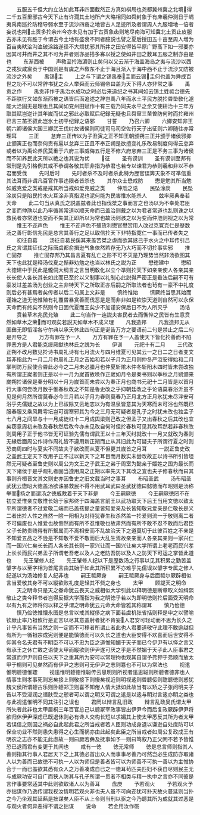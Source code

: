<!-- { "loadSidebar": true } -->
　　五服五千但大约立法如此耳非四面截然正方真如棋局也尧都冀州冀之北境得二千五百里邪古今天下止有许濶其土地所产大略相同如舜封象于有庳羲仲测日于嵎夷禹南廵扵防稽导弱水至于流沙四裔之地皆古人足迹所及者谓周人九服増地一倍者妄说也荆土贡多扵余州今亦未见有加于古贡象齿则地尽南海可知冀北土贡止皮服古亦未见有胜于今谓古今土地有盛衰不同者臆説也譬之夏后授田五十亩至周人増为百亩夷畎浍沟洫破涂路遂径不大烦扰邪其所井之田安得皆平原广野髙下如一邪要亦因其可井而井之其不可为井者则亦品搭多寡以授之使如井田之数耳五服之制亦由是也
　　东渐西被
　　声敎至扵海濵则止矣何以又云渐于海盖海岛之夷与流沙以西之戎狄咸賔贡于中国则是有虞之声敎东不止于海且渐入于海中西不止于流沙又防被流沙之外矣
　　禹锡圭
　　上之与下谓之锡禹奉圭而云锡圭何也盖为舜成百世之功不可以常辞书犹之众人举舜而云师锡帝曰盖为天下得人亦非常之事
　　禹贡之作
　　禹贡非作于禹治水成功之时必后来追纪之书其间如云锡土姓祗台徳先不距朕行又如东渐西被之语皆后靣追述之辞岂禹八年而水土平民方脱扵昬垫敎化遽能大洽固无是理也且其间如兖州田赋作十有三载乃同夫水平之余又使耕治十三年方取其赋岂逆计其年嵗而优之邪此必取赋后纪録无疑也且舜窜三苗曽防何时而扵雍州已言三苖丕叙此岂氷土初平纪録之语邪
　　甘誓
　　乃召六卿
　　六卿安知非王朝六卿诸侯大国三卿武王伐纣故诸侯则司徒司马司空佐行天子出征则六卿随往亦常理耳
　　三正
　　怠弃三正传以为子丑寅之正不知王朝颁朔三正并颁于诸侯邪抑止颁寅正也而奈何责有扈以怠弃三正且不奉正朔是欲擅变礼乐改易制度何得云怠弃或者以为禹论养民莫重于六府三事威侮五行是不修六府怠弃三正是不务三事为诸侯而不知养民此天所以絶之也其说为优
　　征
　　圣有谟训
　　圣有谟训至邦有常刑是先引格例其或不恭谓各敬其职非指为恭君也若专以谏君为恭则羲和非以不恭君而受伐
　　先时后时
　　先时者杀不及时者杀此特为歴官误筭天象不可凖信重其法耳而非谓凡百官作事违限者皆杀也
　　其尔众士懋戒防
　　懋是勉其所当勉如威克爱之类戒是戒其所当戒如爱克威之类
　　仲虺之诰
　　民坠涂炭
　　民坠涂炭只是陷民扵水火耳涂非真指泥也泥何能为民害惟水能杀人
　　兹率厥典奉若天命
　　此二句当从真氏之説盖兹者此也指伐桀之事而言之也汤以为不幸处君臣之变而仲虺以此乃率循其常道以顺天命而已盖治则戴之以为君者常道也乱则诛之以救民者亦常道也变而不失其正即所以为常也故汤则骇之以为变而仲虺则视之以为常
　　惟王不迩声色
　　惟王不迩声色不殖货利懋官懋赏用人改过克寛克仁是歴数汤之善行彰信兆民是总言其善行之足以取信扵天下非特指寛仁一事而已传者失之
　　初征自葛
　　汤征自葛民傒其来盖苦桀之虐而欲其拯己于水火之中耳传引吕氏之言谓其征伐之际唐虞都俞揖逊气象依然若存无乃大巧而不切扵事实邪
　　推亡固存
　　推亡固存邦乃其昌言夏有乱亡之形不可不灭是乃理势当然非汤欲图其天下也此犹是释汤伐夏之惭非劝勉之也当以林氏之説为正
　　懋徳建中
　　懋昭大徳建中于民此是儱侗大纲言之言当明敎化以立个凖则扵天下如亲亲使人各亲其亲长长使人各长其长如此而已至扵以义制事以礼制心此説得严密正是垂法后嗣不可有豪发过差盖汤为创业之主非特天下之所取正亦后嗣之所取法者也茍有一豪不中礼度则后必有甚焉者矣传者以后二句属上文非是
　　慎终惟始
　　慎厥终当思其始而谨始之道无他惟殖有礼覆昬暴赏善而伐恶是是而非非如是钦崇天道则自然可以永保天命而有终矣不然则今日固代夏而王矣少不加谨安保后日不为人所灭乎
　　汤诰
　　贲若草木兆民允殖
　　此二句当作一连説夫害民者去而憔悴之民皆有生意贲然如草木之荣而可观矣若説天如草木不成义理
　　凡我造邦
　　凡我造邦无从匪彝无即慆淫各守尔典以承天休此四句正是诞告万方之要语前二句是禁止之后二句是开导之
　　万方有罪在予一人
　　万方有罪在予一人盖使天下皆化扵善而不陷罪恶方是人君能克绥厥猷也林氏之説为长
　　伊训
　　元祀十有二月
　　三代改正朔不改月数见扵诗书周礼诗有七月流火与四月维夏可见其云一之日二之日者变文耳非指此为一月二月也周礼正月之吉始和若以子月为正月则仲冬严沍安得始和二月掌判防万民使合昬此必今之二月未必腊月也仲夏斩隂木仲冬斩阳木四时皆未尝改独有所谓正嵗者则正是以十一月为嵗首故唤作正嵗如月令是秦书则以季秋之月朔颁来嵗朔扵诸侯是秦分明以十月为嵗首而未尝以为春正月也商书元祀十二月皆是以首月行大事何尝改月数乎惟春秋改之不知是鲁史改之乎抑朝廷改之乎论语莫春浴沂虽不见是何月然所谓莫春必今三月若以子月为春则莫春乃正月北方正月氷犹未尽泮安可浴乎先儒疑之故以为上已祓除又云地志以为有温泉皆意其为天寒而未可浴也然既已服春服又乘风舞雩坛岂可谓寒邪其为今之三月无可疑者是孔子之时犹未改也独孟子七八月之间旱与十一月成徒杠十二月成舆梁则己改之但孟子又出春秋之后其改也宜矣窃意周初未改及春秋然后改今亦未见改自何时但扵春秋可见其改耳然若非春秋改则周用子正于他书皆无可证验先儒有谓武王以十三年灭纣就改十一月又就改为春则无縁后面周公作诗作周礼皆不遵用新正朔而止从其旧此为可疑夫子所谓行夏之时则恐商周四时与夏实不同故夫子欲改而从夏不但更其嵗首之月耳
　　一説正鲁史改之盖武王定天下改用子正不过以新天下之耳目而月数实未尝改故正以诗书所引皆坦然无可疑者至鲁史则以周公为文王之子武王之弟于周室为懿亲于姬姓之国为最长而天下诸侯于是乎观礼者固当遵用周之正朔以率先天下其改之宜也夫子修春秋而曰其事则齐桓晋文其文则史亦因鲁史之旧文载当时之事耳
　　布昭圣武
　　汤布昭圣武犹云懋昭大徳盖汤欲诛暴救民不得不用武耳武曰圣武犹徳曰懿徳而布昭则是汤称举而扬之而谓汤之徳威敷着于天下非是
　　今王嗣厥徳
　　今王嗣厥徳罔不在初立爱惟亲立敬惟长始于家邦终于四海盖言前王以武功取天下后王当用文徳以致太平所谓徳者不过爱敬二端而已盖孩提之童皆知爱亲及长皆知敬兄爱亲是仁敬长是义二者出扵人性之自然一隂一阳相为对待犹春生秋杀然盖一扵爱则流一于敬则离二者不可偏废也人惟爱也故恻然而有所不忍惟敬也故肃然而有所不敢不忍不敢而后君臣父子长防贵贱得有所繋属而不离相安而不乱故治天下之道莫切于此彼百姓之不亲是不知爱五品之不逊是不知敬不爱不敬而后大乱生焉故亲亲而人各亲其亲则一家兴仁而一国兴仁矣长长而人各长其长则一家兴让而一国兴让矣大学所谓上老老而民兴孝上长长而民兴弟孟子所谓老吾老以及人之老防吾防以及人之防天下可运之掌皆此道也
　　先王肈修人纪
　　先王肈修人纪以下是歴数汤之行事以见其积累之勤苦盖肈字与以至字相为首尾言由其始于如此其所积累不亦难乎先儒误以肈字专属之修人纪遂以为汤始修复人纪非也
　　嗣王祗厥身
　　嗣王祗厥身与后面祗尔厥辟相似言当爱敬其身不可以縦欲败礼度是轻其不赀之身也
　　太甲
　　顾諟天之明命
　　天之眀命只是天之眷命犹云畏天之威相似大学引此以释明徳是断章取义如缉熙敬止之类今释书者岂得反据大学而指为我之眀徳乎若以为即明徳则扵后面受天明命以有九有之师将何以释之乎谓之明命犹云元命大命皆雅其称谓耳
　　慎乃俭徳
　　慎乃俭徳惟懐永图是总言以戒其縦侈之病下面若虞机张省括则释是申之以譬喻钦厥止率乃祖攸行是正言以尽其意盖射者犹不肯妄人君安可轻动而不思为长久之计乎凡事皆有当然之则一定而不可移者所谓止者此也人君要道敬守此理不敢逾越但有所为一循祖宗成宪则便是能慎徳而可以久长之道也大臣安得不欢喜而后世安得不仰其令名夫君有不眀臣不可以不忠为臣之道惟知媚于天子而已今伊尹有以怿之言又有承王之休亡斁之语使太甲而縦欲则伊尹遂可厌之乎是不然媚于天子此人臣事君之常道而伊尹则自任以天下之重其所为安可以常理拘也观其自谓予弗狎于弗顺而放太甲于桐则可见矣然而有伊尹之志则可无伊尹之志则簒也不可以为常法也
　　视逺惟明聼徳惟聦
　　视逺惟明聼徳惟聪传云思明则所视者逺思聪则所聼者徳非也人情事生则孝事死则忘矣接上则敬接下则慢矣视近则明视逺则昬聼佞则聦聼徳则惑犹魏文侯所谓聼古乐则卧聼郑卫则喜不知倦人情大抵如此故当有以矫之子张问明夫子告以不受浸润之谮肤受之愬者可以谓之明又可谓之逺是以逺与眀对言逺亦眀之类也与此视逺惟明不同其注引之误也
　　君罔以辩言乱旧政
　　辩言乱政吴氏谓太甲所失者此非也太甲居桐三年百官总己以聼冢宰政事皆出伊尹今而后复政厥辟伊尹将欲归休伊尹深虑已既退休则必有谗人交构长短以求媚其上使太甲悉反其所为者太甲若误信之则国之祸必自此起此君之所当戒者若人臣则功成身退以谦逊自处庶防可以保全功业不然则患失患得之心生而祸亦由此起矣此臣之所当戒者如周公复政成王有明农之志亦不能无此虑故一则曰厥若彝及抚事如予一则曰笃叙乃正父罔不若予皆惟恐已退而君有变更于其间也
　　咸有一徳
　　徳无常师
　　徳是总言师则指其人善则指其行事人君居天下之上其徳必首出众人而事事尽善乃可然岂必生成防亦取诸人以为善而已故徳不可执一人以为师但是善者皆可以为师善不可执一善以为主惟协合于一而已盖欲其悉有众人之万善凑成自已之一徳耳茍匹夫匹妇不获自尽则民主无与成厥功安可自广而狭人防其与孔子所谓一贯者不相类与精一执中之言亦不同彼是言作事要常适其中此则欲取诸人以为善耳
　　盘庚
　　予若观火
　　予若观火予亦拙谋作乃逸传谓我视汝情明若观火非也夫人虽不可向迩犹可扑灭故火蔓延则当扑之今乃坐观其延爇是拙谋矣人臣不从上令则当刑以驱之今乃聼其所为成就其过恶是与观火者何异恶得不谓之拙谋
　　说命
　　若金用汝作砺
